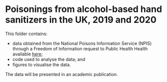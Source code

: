 # Poisonings from alcohol-based hand sanitizers in the UK, 2019 and 2020

This folder contains: 
* data obtained from the National Poisons Information Service (NPIS) through a Freedom of Information request to Public Health Health available <a href="https://www.whatdotheyknow.com/request/poisoning_from_alcohol_based_han#incoming-1653387" target="_blank">here</a>;
* code used to analyse the data; and 
* figures to visualise the data. 

The data will be presented in an academic publication. 
